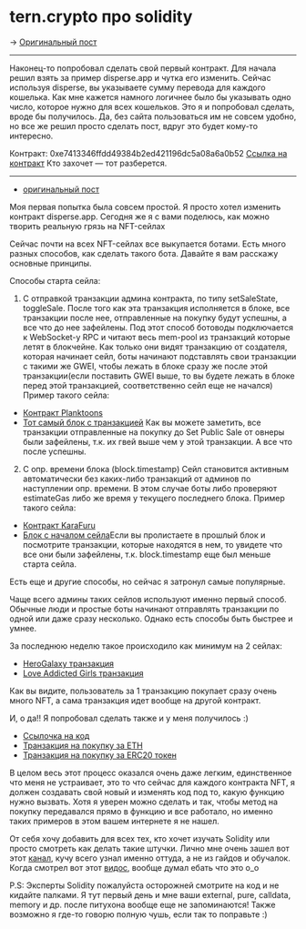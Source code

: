 # tern.crypto про solidity
-> [Оригинальный пост](https://t.me/terncrypto/805)

---

Наконец-то попробовал сделать свой первый контракт. Для начала решил взять за пример disperse.app и чутка его изменить.
Сейчас используя disperse, вы указываете сумму перевода для каждого кошелька. Как мне кажется намного логичнее было бы указывать одно число, которое нужно для всех кошельков. Это я и попробовал сделать, вроде бы получилось. Да, без сайта пользоваться им не совсем удобно, но все же решил просто сделать пост, вдруг это будет кому-то интересно.

Контракт: 0xe7413346ffdd49384b2ed421196dc5a08a6a0b52
[Ссылка на контракт](https://bscscan.com/address/0xe7413346ffdd49384b2ed421196dc5a08a6a0b52)
Кто захочет — тот разберется.

---
- [оригинальный пост](https://t.me/terncrypto/570)

Моя первая попытка была совсем простой. Я просто хотел изменить контракт disperse.app. Сегодня же я с вами поделюсь, как можно творить реальную грязь на NFT-сейлах

Сейчас почти на всех NFT-сейлах все выкупается ботами. Есть много разных способов, как сделать такого бота. Давайте я вам расскажу основные принципы.

Способы старта сейла:
1. С отправкой транзакции админа контракта, по типу setSaleState, toggleSale.
После того как эта транзакция исполняется в блоке, все транзакции после нее, отправленные на покупку будут успешны, а все что до нее зафейлены.
Под этот способ ботоводы подключается к WebSocket-у RPC и читают весь mem-pool из транзакций которые летят в блокчейне.
Как только они видят транзакцию от создателя, которая начинает сейл, боты начинают подставлять свои транзакции с такими же GWEI, чтобы лежать в блоке сразу же после этой транзакции(если поставить GWEI выше, то вы будете лежать в блоке перед этой транзакцией, соответственно сейл еще не начался)
Пример такого сейла:
- [Контракт Planktoons](https://etherscan.io/address/0xa411c5fbf61dde466ed9b1f0120058231aa0a509)
- [Тот самый блок с транзакцией](https://etherscan.io/txs?block=14204420&p=3)
Как вы можете заметить, все транзакции отправленные на покупку до Set Public Sale от овнеры были зафейлены, т.к. их гвей выше чем у этой транзакции. А все что после успешны.

2. С опр. времени блока (block.timestamp)
Сейл становится активным автоматически без каких-либо транзакций от админов по наступлении опр. времени. В этом случае боты либо проверяют estimateGas либо же время у текущего последнего блока.
Пример такого сейла:
- [Контракт KaraFuru](https://etherscan.io/address/0xd2f668a8461d6761115daf8aeb3cdf5f40c532c6#code)
- [Блок с началом сейла](https://etherscan.io/block/14146408)Если вы пролистаете в прошлый блок и посмотрите транзакции, которые находятся в нем, то увидете что все они были зафейлены, т.к. block.timestamp еще был меньше старта сейла.

Есть еще и другие способы, но сейчас я затронул самые популярные.

Чаще всего админы таких сейлов используют именно первый способ. Обычные люди и простые боты начинают отправлять транзакции по одной или даже сразу несколько. Однако есть способы быть быстрее и умнее.

За последнюю неделю такое происходило как минимум на 2 сейлах:
- [HeroGalaxy транзакция](https://etherscan.io/tx/0x9ce22ff3221994ab4bdc7a5064cce688cc6d6ef995a0edb52ddd3a36fb3e07ff)
- [Love Addicted Girls транзакция](https://etherscan.io/tx/0xf46e01ecb5b53fd77b617775df2076361f265258f8b2ff75f3e0652c5a20cb02)

Как вы видите, пользователь за 1 транзакцию покупает сразу очень много NFT, а сама транзакция идет вообще на другой контракт.

И, о да!! Я попробовал сделать также и у меня получилось :)
- [Ссылочка на код](https://gist.github.com/frendri/32aa6f43ef8cea8b2ea61dc67e43a700)
- [Транзакция на покупку за ETH](https://rinkeby.etherscan.io/tx/0x31744ae687f5b7612323a5e78b4a9d93d398096631a458e94583b1ec64d5cd5b)
- [Транзакция на покупку за ERC20 токен](https://rinkeby.etherscan.io/tx/0x11d2c58691e8b8d90d3771f15ce8ca971c3309826214296cce794bf1da3f5558)

В целом весь этот процесс оказался очень даже легким, единственное что меня не устраивает, это то что сейчас для каждого контракта NFT, я должен создавать свой новый и изменять код под то, какую функцию нужно вызвать.
Хотя я уверен можно сделать и так, чтобы метод на покупку передавался прямо в функцию и все работало, но именно таких примеров в этом вашем интернете я не нашел.

От себя хочу добавить для всех тех, кто хочет изучать Solidity или просто смотреть как делать такие штучки. Лично мне очень зашел вот этот [канал](https://www.youtube.com/channel/UCJWh7F3AFyQ_x01VKzr9eyA), кучу всего узнал именно оттуда, а не из гайдов и обучалок. 
Когда смотрел вот этот [видос](https://www.youtube.com/watch?v=4a-vutuyTUU), вообще думал ебать что это о_о

P.S: Эксперты Solidity пожалуйста осторожней смотрите на код и не кидайте палками. Я тут первый день и мне ваши external, pure, calldata, memory и др. после питухона вообще еще не запоминаются! Также возможно я где-то говорю полную чушь, если так то поправьте :)